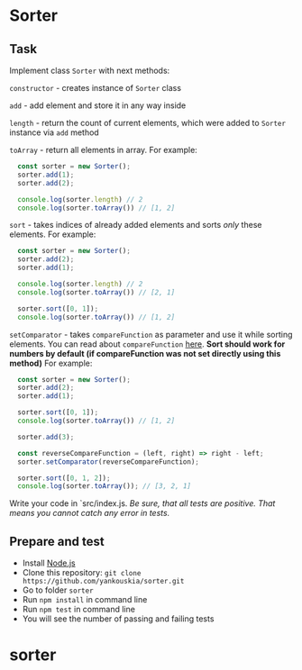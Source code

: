 # Sorter

## Task

Implement class `Sorter` with next methods:


`constructor` - creates instance of `Sorter` class

`add` - add element and store it in any way inside

`length` - return the count of current elements, which were added to `Sorter` instance via `add` method

`toArray` - return all elements in array. For example:
```js
  const sorter = new Sorter();
  sorter.add(1);
  sorter.add(2);

  console.log(sorter.length) // 2
  console.log(sorter.toArray()) // [1, 2]
```

`sort` - takes indices of already added elements and sorts *only* these elements. For example:
```js
  const sorter = new Sorter();
  sorter.add(2);
  sorter.add(1);

  console.log(sorter.length) // 2
  console.log(sorter.toArray()) // [2, 1]

  sorter.sort([0, 1]);
  console.log(sorter.toArray()) // [1, 2]
```

`setComparator` - takes `compareFunction` as parameter and use it while sorting elements. You can read about `compareFunction` [here](https://developer.mozilla.org/ru/docs/Web/JavaScript/Reference/Global_Objects/Array/sort). **Sort should work for numbers by default (if compareFunction was not set directly using this method)** For example:
```js
  const sorter = new Sorter();
  sorter.add(2);
  sorter.add(1);

  sorter.sort([0, 1]);
  console.log(sorter.toArray()) // [1, 2]

  sorter.add(3);

  const reverseCompareFunction = (left, right) => right - left;
  sorter.setComparator(reverseCompareFunction);

  sorter.sort([0, 1, 2]);
  console.log(sorter.toArray()); // [3, 2, 1]
```

Write your code in `src/index.js.
*Be sure, that all tests are positive. That means you cannot catch any error in tests.*


## Prepare and test

- Install [Node.js](https://nodejs.org/en/)
- Clone this repository: `git clone https://github.com/yankouskia/sorter.git`
- Go to folder `sorter`
- Run `npm install` in command line
- Run `npm test` in command line
- You will see the number of passing and failing tests
# sorter
